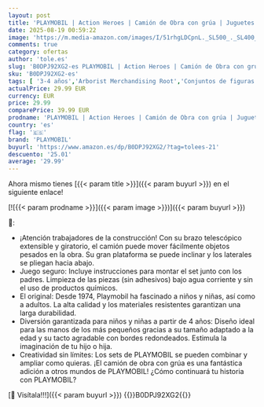 ```yaml
---
layout: post
title: 'PLAYMOBIL | Action Heroes | Camión de Obra con grúa | Juguetes de construcción para niños | Set de construcción | para niños a Partir de 4 años | 71750'
date: 2025-08-19 00:59:22
image: 'https://m.media-amazon.com/images/I/51rhgLDCpnL._SL500_._SL400_.jpg'
comments: true
category: ofertas
author: 'tole.es'
slug: 'B0DPJ92XG2-es PLAYMOBIL | Action Heroes | Camión de Obra con grúa |...'
sku: 'B0DPJ92XG2-es'
tags: [ '3-4 años','Arborist Merchandising Root','Conjuntos de figuras de juguete','Juguetes','Juguetes y juegos','Muñecos y figuras','Self Service','Special Features Stores','b6d17eda-2c26-45ed-a098-453a9f96e839_0','b6d17eda-2c26-45ed-a098-453a9f96e839_1801','playmobil','🇪🇸', ]
actualPrice: 29.99 EUR
currency: EUR
price: 29.99
comparePrice: 39.99 EUR
prodname: 'PLAYMOBIL | Action Heroes | Camión de Obra con grúa | Juguetes de construcción para niños | Set de construcción | para niños a Partir de 4 años | 71750'
country: 'es'
flag: '🇪🇸'
brand: 'PLAYMOBIL'
buyurl: 'https://www.amazon.es/dp/B0DPJ92XG2/?tag=tolees-21'
descuento: '25.01'
average: '29.99'
---
```


Ahora mismo tienes [{{< param title >}}]({{< param buyurl >}}) en el siguiente enlace!

[![{{< param prodname >}}]({{< param image >}})]({{< param buyurl >}})

🔎:

- ¡Atención trabajadores de la construcción! Con su brazo telescópico extensible y giratorio, el camión puede mover fácilmente objetos pesados en la obra. Su gran plataforma se puede inclinar y los laterales se pliegan hacia abajo.
- Juego seguro: Incluye instrucciones para montar el set junto con los padres. Limpieza de las piezas (sin adhesivos) bajo agua corriente y sin el uso de productos químicos.
- El original: Desde 1974, Playmobil ha fascinado a niños y niñas, así como a adultos. La alta calidad y los materiales resistentes garantizan una larga durabilidad.
- Diversión garantizada para niños y niñas a partir de 4 años: Diseño ideal para las manos de los más pequeños gracias a su tamaño adaptado a la edad y su tacto agradable con bordes redondeados. Estimula la imaginación de tu hijo o hija.
- Creatividad sin límites: Los sets de PLAYMOBIL se pueden combinar y ampliar como quieras. ¡El camión de obra con grúa es una fantástica adición a otros mundos de PLAYMOBIL! ¿Cómo continuará tu historia con PLAYMOBIL?

[🛒 Visítala!!!]({{< param buyurl >}})
{{<world>}}B0DPJ92XG2{{</world>}}
